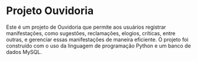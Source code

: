 # Projeto Ouvidoria

Este é um projeto de Ouvidoria que permite aos usuários registrar manifestações, como sugestões, reclamações, elogios, críticas, entre outras, e gerenciar essas manifestações de maneira eficiente. O projeto foi construído com o uso da linguagem de programação Python e um banco de dados MySQL.

